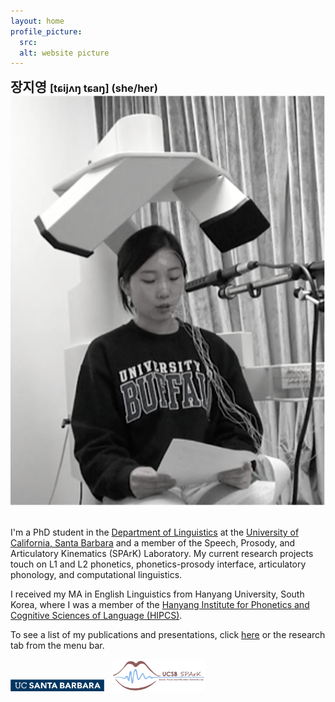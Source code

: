 ```yaml
---
layout: home
profile_picture:
  src: 
  alt: website picture
---
```


<h2 style="display:inline;">장지영 </h2><h3 style="display:inline;">[tɕijʌ<b>ŋ</b> tɕa<b>ŋ</b>] (she/her)</h3>

<img src="/assets/img/profile.png" alt="website picture">

<p>
  <br>I'm a PhD student in the <a href="https://www.linguistics.ucsb.edu">Department of Linguistics</a> at the <a href="https://www.ucsb.edu">University of California, Santa Barbara</a> and a member of the Speech, Prosody, and Articulatory Kinematics (SPArK) Laboratory. My current research projects touch on L1 and L2 phonetics, phonetics-prosody interface, articulatory phonology, and computational linguistics.
</p>

<p>
  I received my MA in English Linguistics from Hanyang University, South Korea, where I was a member of the <a href="https://site.hanyang.ac.kr/web/tcho/phonetics-lab">Hanyang Institute for Phonetics and Cognitive Sciences of Language (HIPCS)</a>.
</p>

<p>
  To see a list of my publications and presentations, click <a href="https://jiyoungj.github.io/research">here</a> or the research tab from the menu bar.
</p>

<img src="/assets/img/UCSB-logo.png" alt="UCSB-logo" width="150"> &nbsp; <img src="/assets/img/SPArK-Logo.png" alt="SPArK-logo" width="150">
